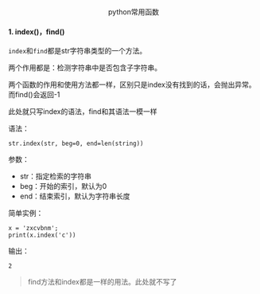 <center>python常用函数</center>



#### 1.	index()，find()



`index`和`find`都是str字符串类型的一个方法。



两个作用都是：检测字符串中是否包含子字符串。

两个函数的作用和使用方法都一样，区别只是index没有找到的话，会抛出异常。而find()会返回-1

此处就只写index的语法，find和其语法一模一样



语法：

```
str.index(str, beg=0, end=len(string))
```

参数：

+ str：指定检索的字符串
+ beg：开始的索引，默认为0
+ end：结束索引，默认为字符串长度



简单实例：

```
x = 'zxcvbnm';
print(x.index('c'))
```

输出：

```
2
```



> find方法和index都是一样的用法。此处就不写了